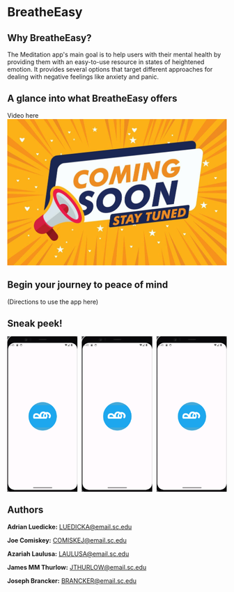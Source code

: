 # BreatheEasy

## Why BreatheEasy?
The Meditation app's main goal is to help users with their mental health by providing them with an easy-to-use resource in states of heightened emotion.
It provides several options that target different approaches for dealing with negative feelings like anxiety and panic.

## A glance into what BreatheEasy offers
Video here
[![Demo Video](comingsoon.jpeg)]([https://www.youtube.com/watch?v=mfhBM_Yay6w](https://www.youtube.com/watch?v=dQw4w9WgXcQ))

## Begin your journey to peace of mind 
(Directions to use the app here)

## Sneak peek!
<div style="display:flex; justify-content:space-between;">
  <img src="homepage.png" alt="Screenshot 1" style="width: 32%; margin-right: 2%;">
  <img src="homepage.png" alt="Screenshot 2" style="width: 32%; margin-right: 2%;">
  <img src="homepage.png" alt="Screenshot 3" style="width: 32%;">
</div>

## Authors
**Adrian Luedicke:** <LUEDICKA@email.sc.edu>

**Joe Comiskey:** <COMISKEJ@email.sc.edu>

**Azariah Laulusa:** <LAULUSA@email.sc.edu>

**James MM Thurlow:** <JTHURLOW@email.sc.edu>

**Joseph Brancker:** <BRANCKER@email.sc.edu>
